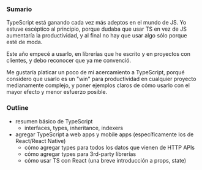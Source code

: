 ### Sumario
TypeScript está ganando cada vez más adeptos en el mundo de JS. Yo estuve escéptico al principio, porque dudaba que usar TS en vez de JS aumentaría la productividad, y al final no hay que usar algo sólo porque esté de moda.

Este año empecé a usarlo, en librerías que he escrito y en proyectos con clientes, y debo reconocer que ya me convenció.

Me gustaría platicar un poco de mi acercamiento a TypeScript, porqué considero que usarlo es un "win" para productividad en cualquier proyecto medianamente complejo, y poner ejemplos claros de cómo usarlo con el mayor efecto y menor esfuerzo posible.


### Outline
- resumen básico de TypeScript
  + interfaces, types, inheritance, indexers
- agregar TypeScript a web apps y mobile apps (específicamente los de React/React Native)
  + cómo agregar types para todos los datos que vienen de HTTP APIs
  + cómo agregar types para 3rd-party librerías
  + cómo usar TS con React (una breve introducción a props, state)
